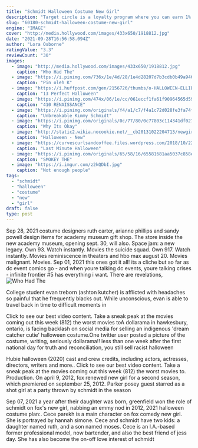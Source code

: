 ```yaml
---
title: "Schmidt Halloween Costume New Girl"
description: "Target circle is a loyalty program where you can earn 1% in target circle earnings rewards every time you make an eligible purchase with non-redcard payment, which can be used at target, in-store or"
slug: "60180-schmidt-halloween-costume-new-girl"
engine: "IMAGE"
cover: "http://media.hollywood.com/images/433x650/1918812.jpg"
date: "2021-09-28T16:56:58.094Z"
author: "Lora Osborne"
ratingValue: "3.3"
reviewCount: "30"
images:
  - image: "http://media.hollywood.com/images/433x650/1918812.jpg"
    caption: "Who Had The"
  - image: "https://i.pinimg.com/736x/1e/4d/28/1e4d28207d7b3cdb0b49a94655764b6f.jpg"
    caption: "Pin oleh K"
  - image: "https://i.huffpost.com/gen/2156726/thumbs/o-HALLOWEEN-ELLIE-570.jpg?2"
    caption: "13 Perfect Halloween"
  - image: "https://i.pinimg.com/474x/06/1e/cc/061eccf1fa61f90964565d5979198313--renaissance-garb-magick.jpg"
    caption: "410 RENAISSANCE"
  - image: "https://i.pinimg.com/originals/f4/a1/c7/f4a1c72d028fe3fa74f47ec06efcf131.jpg"
    caption: "Unbreakable Kimmy Schmidt"
  - image: "https://i.pinimg.com/originals/0c/77/80/0c77803c114341df027194bc30ecef4a.jpg"
    caption: "Why Its Okay"
  - image: "http://static2.wikia.nocookie.net/__cb20131022204713/newgirl/images/0/04/Winstonandshelbyhalloween.jpg"
    caption: "Halloween - New"
  - image: "https://curvescurlsandcoffee.files.wordpress.com/2018/10/22.jpg?w=949"
    caption: "Last Minute Halloween"
  - image: "https://i.pinimg.com/originals/65/58/16/65581681aa5037c858ef4c30951b14f5.jpg"
    caption: "SMOKEY THE"
  - image: "https://i.imgur.com/z2kQDbI.jpg"
    caption: "Not enough people"
tags:
  - "schmidt"
  - "halloween"
  - "costume"
  - "new"
  - "girl"
draft: false
type: post
---
```


Sep 28, 2021 costume designers ruth carter, arianne phillips and sandy powell design items for academy museum gift shop. The store inside the new academy museum, opening sept. 30, will also. Space jam: a new legacy. Own 93. Watch instantly. Movies the suicide squad. Own 917. Watch instantly. Movies reminiscence in theaters and hbo max august 20. Movies malignant. Movies. Sep 01, 2021 this ones got it all! its a cliche but so far as dc event comics go - and when youre talking dc events, youre talking crises - infinite frontier #5 has everything i want. There are revelations,
![Who Had The](http://media.hollywood.com/images/433x650/1918812.jpg "Who Had The")

College student evan treborn (ashton kutcher) is afflicted with headaches so painful that he frequently blacks out. While unconscious, evan is able to travel back in time to difficult moments in
<!--inArticleAds-->

<!--galleryOne-->

Click to see our best video content. Take a sneak peak at the movies coming out this week (812) the worst movies toA dollarama in hawkesbury, ontario, is facing backlash on social media for selling an indigenous 'dream catcher cutie' halloween costume.One twitter user posted a picture of the costume, writing, seriously dollarama!! less than one week after the first national day for truth and reconciliation, you still sell racist halloween
<!--inArticleAds-->

<!--galleryTwo-->

Hubie halloween (2020) cast and crew credits, including actors, actresses, directors, writers and more.. Click to see our best video content. Take a sneak peak at the movies coming out this week (812) the worst movies to. Production. On april 9, 2012, fox renewed new girl for a second season, which premiered on september 25, 2012. Parker posey guest starred as a shot girl at a party thrown by schmidt in the season
<!--galleryThree-->

Sep 07, 2021 a year after their daughter was born, greenfield won the role of schmidt on fox's new girl, nabbing an emmy nod in 2012,  2021 halloween costume plan:. Cece parekh is a main character on fox comedy new girl. She is portrayed by hannah simone. Cece and schmidt have two kids: a daughter named ruth, and a son named moses. Cece is an l.A.-based former professional model, now bartender, and also the best friend of jess day. She has also become the on-off love interest of schmidt